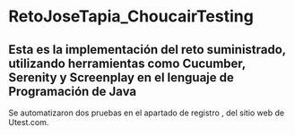# RetoJoseTapia_ChoucairTesting

## Esta es la implementación del reto suministrado, utilizando herramientas como Cucumber, Serenity y Screenplay en el lenguaje de Programación de Java

Se automatizaron dos pruebas en el apartado de registro , del sitio web de Utest.com.

